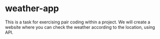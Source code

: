 # weather-app

This is a task for exercising pair coding within a project. We will create a website where you can check the weather according to the location, using API. 
